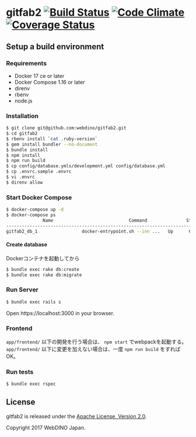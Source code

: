 gitfab2 [![Build Status](https://travis-ci.org/mozilla-japan/gitfab2.svg?branch=develop)](https://travis-ci.org/mozilla-japan/gitfab2) [![Code Climate](https://codeclimate.com/github/mozilla-japan/gitfab2/badges/gpa.svg)](https://codeclimate.com/github/mozilla-japan/gitfab2) [![Coverage Status](https://coveralls.io/repos/mozilla-japan/gitfab2/badge.svg?branch=develop&service=github)](https://coveralls.io/github/mozilla-japan/gitfab2?branch=develop)
=======

## Setup a build environment

### Requirements

- Docker 17 ce or later
- Docker Compose 1.16 or later
- direnv
- rbenv
- node.js

### Installation

```bash
$ git clone git@github.com:webdino/gitfab2.git
$ cd gitfab2
$ rbenv install `cat .ruby-version`
$ gem install bundler --no-document
$ bundle install
$ npm install
$ npm run build
$ cp config/database.ymls/development.yml config/database.yml
$ cp .envrc.sample .envrc
$ vi .envrc
$ direnv allow
```

### Start Docker Compose

```bash
$ docker-compose up -d
$ docker-compose ps
              Name                             Command               State            Ports
----------------------------------------------------------------------------------------------------
gitfab2_db_1                 docker-entrypoint.sh --inn ...   Up      0.0.0.0:13306->3306/tcp
```

#### Create database

Dockerコンテナを起動してから

```bash
$ bundle exec rake db:create
$ bundle exec rake db:migrate
```

### Run Server

```bash
$ bundle exec rails s
```

Open https://localhost:3000 in your browser.

### Frontend

`app/frontend/` 以下の開発を行う場合は、 `npm start` でwebpackを起動する。
`app/frontend/` 以下に変更を加えない場合は、一度 `npm run build` をすればOK。


### Run tests

```bash
$ bundle exec rspec
```

## License

gitfab2 is released under the [Apache License, Version 2.0](http://www.apache.org/licenses/LICENSE-2.0).

Copyright 2017 WebDINO Japan.

